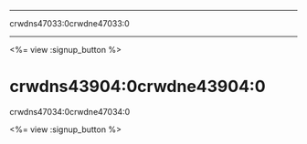 * * *

crwdns47033:0crwdne47033:0

* * *

<%= view :signup_button %>

# crwdns43904:0crwdne43904:0

crwdns47034:0crwdne47034:0

<%= view :signup_button %>